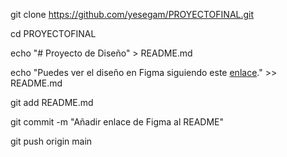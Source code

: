 

git clone https://github.com/yesegam/PROYECTOFINAL.git

cd PROYECTOFINAL

echo "# Proyecto de Diseño" > README.md

echo "Puedes ver el diseño en Figma siguiendo este [enlace]([https://www.figma.com/your-figma-link](https://www.figma.com/design/Out2uUHu23ChLiUHsvlQ6x/Figma-basics?node-id=1669-162202&t=W9OLIT2KELqHaC1m-1))." >> README.md

git add README.md

git commit -m "Añadir enlace de Figma al README"

git push origin main

